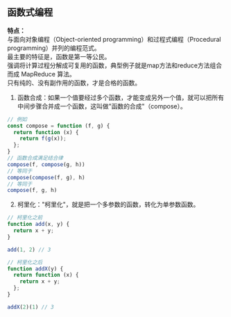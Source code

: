 ## 函数式编程
**特点：**  
与面向对象编程（Object-oriented programming）和过程式编程（Procedural programming）并列的编程范式。  
最主要的特征是，函数是第一等公民。  
强调将计算过程分解成可复用的函数，典型例子就是map方法和reduce方法组合而成 MapReduce 算法。  
只有纯的、没有副作用的函数，才是合格的函数。  

1. 函数合成：如果一个值要经过多个函数，才能变成另外一个值，就可以把所有中间步骤合并成一个函数，这叫做"函数的合成"（compose）。
```js
// 例如
const compose = function (f, g) {
  return function (x) {
    return f(g(x));
  };
}
// 函数合成满足结合律
compose(f, compose(g, h))
// 等同于
compose(compose(f, g), h)
// 等同于
compose(f, g, h)
```
2. 柯里化："柯里化"，就是把一个多参数的函数，转化为单参数函数。
```js
// 柯里化之前
function add(x, y) {
  return x + y;
}

add(1, 2) // 3

// 柯里化之后
function addX(y) {
  return function (x) {
    return x + y;
  };
}

addX(2)(1) // 3
```
